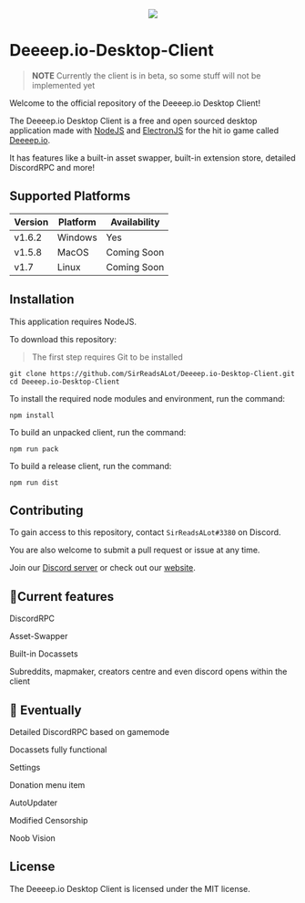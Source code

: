 <p align="center">
  <img src="./build/Logo_182x187.png">
</p>

# Deeeep.io-Desktop-Client

> **NOTE** Currently the client is in beta, so some stuff will not be implemented yet

Welcome to the official repository of the Deeeep.io Desktop Client!

The Deeeep.io Desktop Client is a free and open sourced desktop application made with [NodeJS](https://nodejs.org/en/) and [ElectronJS](https://www.electronjs.org/) for the hit io game called [Deeeep.io](https://deeeep.io).

It has features like a built-in asset swapper, built-in extension store, detailed DiscordRPC and more!

## Supported Platforms

| Version | Platform | Availability| 
| ------- | -------- | ----------- |
| v1.6.2  | Windows  | Yes | 
| v1.5.8    | MacOS    | Coming Soon |
| v1.7    | Linux | Coming Soon |

## Installation

This application requires NodeJS.

To download this repository:

> The first step requires Git to be installed
```
git clone https://github.com/SirReadsALot/Deeeep.io-Desktop-Client.git
cd Deeeep.io-Desktop-Client
```

To install the required node modules and environment, run the command:

```
npm install
```

To build an unpacked client, run the command:

```
npm run pack
```

To build a release client, run the command:

```
npm run dist
```

## Contributing

To gain access to this repository, contact `SirReadsALot#3380` on Discord.

You are also welcome to submit a pull request or issue at any time.

Join our [Discord server](https://discord.gg/BMHVrKYeem) or check out our [website](https://sralcodeproj.netlify.app/deeeep.io_desktop_client).

## 🚀Current features

DiscordRPC

Asset-Swapper

Built-in Docassets

Subreddits, mapmaker, creators centre and even discord opens within the client

## 🤔 Eventually

Detailed DiscordRPC based on gamemode

Docassets fully functional

Settings

Donation menu item

AutoUpdater

Modified Censorship

Noob Vision

## License

The Deeeep.io Desktop Client is licensed under the MIT license.
